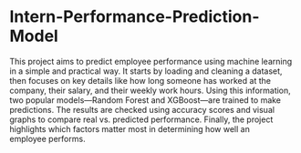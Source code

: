 # Intern-Performance-Prediction-Model

This project aims to predict employee performance using machine learning in a simple and practical way. It starts by loading and cleaning a dataset, then focuses on key details like how long someone has worked at the company, their salary, and their weekly work hours. Using this information, two popular models—Random Forest and XGBoost—are trained to make predictions. The results are checked using accuracy scores and visual graphs to compare real vs. predicted performance. Finally, the project highlights which factors matter most in determining how well an employee performs.
